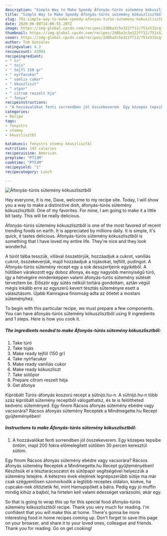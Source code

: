 ```yaml
---
description: "Simple Way to Make Speedy Áfonyás-túrós sütemény kókuszlisztből"
title: "Simple Way to Make Speedy Áfonyás-túrós sütemény kókuszlisztből"
slug: 791-simple-way-to-make-speedy-afonyas-turos-sutemeny-kokuszlisztbol
date: 2020-06-08T14:00:55.207Z
image: https://img-global.cpcdn.com/recipes/2d0ba3c5e322ff12/751x532cq70/afonyas-turos-sutemeny-kokuszlisztbol-recept-foto.jpg
thumbnail: https://img-global.cpcdn.com/recipes/2d0ba3c5e322ff12/751x532cq70/afonyas-turos-sutemeny-kokuszlisztbol-recept-foto.jpg
cover: https://img-global.cpcdn.com/recipes/2d0ba3c5e322ff12/751x532cq70/afonyas-turos-sutemeny-kokuszlisztbol-recept-foto.jpg
author: Tom Gonzales
ratingvalue: 4.3
reviewcount: 42094
recipeingredient:
- " tr"
- " tojs"
- " tejfl 150 gr"
- " nyrfacukor"
- " vanlis cukor"
- " kkuszliszt"
- " stpor"
- " citrom reszelt hja"
- " fonya"
recipeinstructions:
- "A hozzávalókat fenti sorrendben jól összekeverem. Egy közepes tepsibe öntöm, majd 200 fokra előmelegített sütőben 30 percen keresztül sütöm."
categories:
- Recipe
tags:
- fonystrs
- stemny
- kkuszlisztbl

katakunci: fonystrs stemny kkuszlisztbl 
nutrition: 143 calories
recipecuisine: American
preptime: "PT13M"
cooktime: "PT53M"
recipeyield: "1"
recipecategory: Lunch

---
```



![Áfonyás-túrós sütemény kókuszlisztből](https://img-global.cpcdn.com/recipes/2d0ba3c5e322ff12/751x532cq70/afonyas-turos-sutemeny-kokuszlisztbol-recept-foto.jpg)

Hey everyone, it is me, Dave, welcome to my recipe site. Today, I will show you a way to make a distinctive dish, áfonyás-túrós sütemény kókuszlisztből. One of my favorites. For mine, I am going to make it a little bit tasty. This will be really delicious.

Áfonyás-túrós sütemény kókuszlisztből is one of the most favored of recent trending foods on earth. It is appreciated by millions daily. It is simple, it's quick, it tastes delicious. Áfonyás-túrós sütemény kókuszlisztből is something that I have loved my entire life. They're nice and they look wonderful.

A túrót tálba tesszük, villával összetörjük, hozzáadjuk a cukrot, vanílíás cukrot, összekeverjük, majd hozzáadjuk a tojásokat, tejfölt, pudingot. A Áfonyás-túrós sütemény recept egy a sok desszertjeink egyikéből. A hűtőben várakozott egy doboz áfonya, és egy nagyobb mennyiségű túró, így a hétvégére mindenképpen valami áfonyás-túrós sütemény sütését terveztem be. Először egy sütés nélküli tortára gondoltam, aztán végül mégis inkább erre az egyszerű kevert tésztás süteményre esett a választásom. Újabb Kamrajava finomság adta az ötletet a mostani süteményhez.


To begin with this particular recipe, we must prepare a few components. You can have áfonyás-túrós sütemény kókuszlisztből using 9 ingredients and 1 steps. Here is how you cook it.

<!--inarticleads1-->

##### The ingredients needed to make Áfonyás-túrós sütemény kókuszlisztből:

1. Take  túró
1. Take  tojás
1. Make ready  tejföl (150 gr)
1. Take  nyírfacukor
1. Make ready  vaníliás cukor
1. Make ready  kókuszliszt
1. Take  sütőpor
1. Prepare  citrom reszelt héja
1. Get  áfonya


Kipróbált Túrós-áfonyás koszorú recept a sütnijó.hu-n. A sütnijó.hu-n több száz kipróbált sütemény receptből válogathatsz, és te is felöltheted kedvenc süteményed. Egy finom Rácsos áfonyás sütemény ebédre vagy vacsorára? Rácsos áfonyás sütemény Receptek a Mindmegette.hu Recept gyűjteményében! 

<!--inarticleads2-->

##### Instructions to make Áfonyás-túrós sütemény kókuszlisztből:

1. A hozzávalókat fenti sorrendben jól összekeverem. Egy közepes tepsibe öntöm, majd 200 fokra előmelegített sütőben 30 percen keresztül sütöm.


Egy finom Rácsos áfonyás sütemény ebédre vagy vacsorára? Rácsos áfonyás sütemény Receptek a Mindmegette.hu Recept gyűjteményében! Készítsük el a tésztarácsozatot és sütőpapír segítségével helyezzük a sütemény tetejére. A kétezres évek elejének legnépszerűbb sütije ma már csak szégyenlősen szomorkodik a legtöbb receptes oldalon, kivéve, ha cupcake-nek öltöztetik fel, mint Hamupipőkét a bálra. Pedig egy jó muffin mindig kihúz a bajból, ha hirtelen kell valami édességet varázsolni, akár egy. 

So that is going to wrap this up for this special food áfonyás-túrós sütemény kókuszlisztből recipe. Thank you very much for reading. I'm confident that you will make this at home. There's gonna be more interesting food in home recipes coming up. Don't forget to save this page on your browser, and share it to your loved ones, colleague and friends. Thank you for reading. Go on get cooking!
